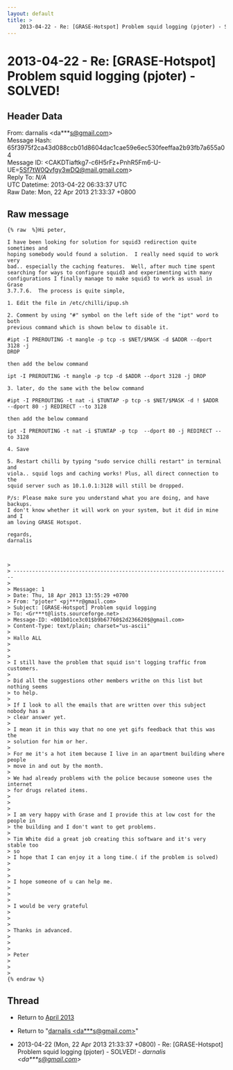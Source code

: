 ```yaml
---
layout: default
title: >
    2013-04-22 - Re: [GRASE-Hotspot] Problem squid logging (pjoter) - SOLVED!
---
```


# 2013-04-22 - Re: [GRASE-Hotspot] Problem squid logging (pjoter) - SOLVED!

## Header Data

From: darnalis \<da***s@gmail.com\><br>
Message Hash: 65f3975f2ca43d088ccb01d8604dac1cae59e6ec530feeffaa2b93fb7a655a04<br>
Message ID: \<CAKDTiaftkg7-c6H5rFz+PnhR5Fm6-U-UE=5Sf7tW0Qvfgy3wDQ@mail.gmail.com\><br>
Reply To: _N/A_<br>
UTC Datetime: 2013-04-22 06:33:37 UTC<br>
Raw Date: Mon, 22 Apr 2013 21:33:37 +0800<br>

## Raw message

```
{% raw  %}Hi peter,

I have been looking for solution for squid3 redirection quite sometimes and
hoping somebody would found a solution.  I really need squid to work very
bad.. especially the caching features.  Well, after much time spent
searching for ways to configure squid3 and experimenting with many
configurations I finally manage to make squid3 to work as usual in Grase
3.7.7.6.  The process is quite simple,

1. Edit the file in /etc/chilli/ipup.sh

2. Comment by using "#" symbol on the left side of the "ipt" word to both
previous command which is shown below to disable it.

#ipt -I PREROUTING -t mangle -p tcp -s $NET/$MASK -d $ADDR --dport 3128 -j
DROP

then add the below command

ipt -I PREROUTING -t mangle -p tcp -d $ADDR --dport 3128 -j DROP

3. later, do the same with the below command

#ipt -I PREROUTING -t nat -i $TUNTAP -p tcp -s $NET/$MASK -d ! $ADDR
--dport 80 -j REDIRECT --to 3128

then add the below command

ipt -I PREROUTING -t nat -i $TUNTAP -p tcp  --dport 80 -j REDIRECT --to 3128

4. Save

5. Restart chilli by typing "sudo service chilli restart" in terminal and
viola.. squid logs and caching works! Plus, all direct connection to the
squid server such as 10.1.0.1:3128 will still be dropped.

P/s: Please make sure you understand what you are doing, and have backups.
I don't know whether it will work on your system, but it did in mine and I
am loving GRASE Hotspot.

regards,
darnalis



>
> ----------------------------------------------------------------------
>
> Message: 1
> Date: Thu, 18 Apr 2013 13:55:29 +0700
> From: "pjoter" <pj***r@gmail.com>
> Subject: [GRASE-Hotspot] Problem squid logging
> To: <Gr***t@lists.sourceforge.net>
> Message-ID: <001b01ce3c01$b9b67760$2d236620$@gmail.com>
> Content-Type: text/plain; charset="us-ascii"
>
> Hallo ALL
>
>
>
> I still have the problem that squid isn't logging traffic from customers.
>
> Did all the suggestions other members writhe on this list but nothing seems
> to help.
>
> If I look to all the emails that are written over this subject nobody has a
> clear answer yet.
>
> I mean it in this way that no one yet gifs feedback that this was the
> solution for him or her.
>
> For me it's a hot item because I live in an apartment building where people
> move in and out by the month.
>
> We had already problems with the police because someone uses the internet
> for drugs related items.
>
>
>
> I am very happy with Grase and I provide this at low cost for the people in
> the building and I don't want to get problems.
>
> Tim White did a great job creating this software and it's very stable too
> so
> I hope that I can enjoy it a long time.( if the problem is solved)
>
>
>
> I hope someone of u can help me.
>
>
>
> I would be very grateful
>
>
>
> Thanks in advanced.
>
>
>
> Peter
>
>
>
{% endraw %}
```

## Thread

+ Return to [April 2013](/archive/2013/04)

+ Return to "[darnalis <da***s<span>@</span>gmail.com>](/authors/da___s_at_gmail_com)"

+ 2013-04-22 (Mon, 22 Apr 2013 21:33:37 +0800) - Re: [GRASE-Hotspot] Problem squid logging (pjoter) - SOLVED! - _darnalis \<da***s@gmail.com\>_

